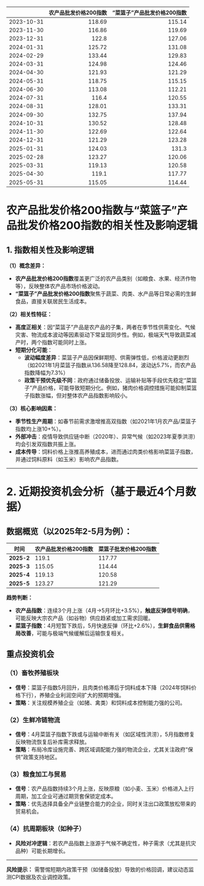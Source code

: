 |            |   农产品批发价格200指数 |   “菜篮子”产品批发价格200指数 |
|:-----------|------------------------:|------------------------------:|
| 2023-10-31 |                  118.69 |                        115.14 |
| 2023-11-30 |                  116.86 |                        119.69 |
| 2023-12-31 |                  122.8  |                        127.06 |
| 2024-01-31 |                  125.72 |                        131.08 |
| 2024-02-29 |                  133.44 |                        129.83 |
| 2024-03-31 |                  124.98 |                        124.46 |
| 2024-04-30 |                  121.93 |                        121.29 |
| 2024-05-31 |                  118.75 |                        115.15 |
| 2024-06-30 |                  113.08 |                        112.21 |
| 2024-07-31 |                  116.4  |                        120.55 |
| 2024-08-31 |                  128.01 |                        133.31 |
| 2024-09-30 |                  132.75 |                        137.94 |
| 2024-10-31 |                  130.52 |                        128.48 |
| 2024-11-30 |                  122.69 |                        122.64 |
| 2024-12-31 |                  121.29 |                        123.28 |
| 2025-01-31 |                  124.03 |                        131.3  |
| 2025-02-28 |                  123.27 |                        120.06 |
| 2025-03-31 |                  119.13 |                        120.58 |
| 2025-04-30 |                  119.1  |                        117.77 |
| 2025-05-31 |                  115.05 |                        114.44 |![图](MSCI_copper.png)



# 农产品批发价格200指数与“菜篮子”产品批发价格200指数的相关性及影响逻辑

## 1. 指数相关性及影响逻辑

**（1）概念差异：**  
- **农产品批发价格200指数**覆盖更广泛的农产品类别（如粮食、水果、经济作物等），反映整体农产品市场价格波动。  
- **“菜篮子”产品批发价格200指数**聚焦于蔬菜、肉类、水产品等日常必需的生鲜食品，直接关联居民生活成本。

**（2）相关性特征：**  
- **高度正相关**：因“菜篮子”产品是农产品的子集，两者在季节性供需变化、气候灾害、物流成本波动等因素驱动下常呈现同步性。例如，极端天气导致蔬菜减产时，两个指数可能同时上涨。  
- **短期分化可能**：  
  - **波动幅度差异**：菜篮子产品因保鲜期短、供需弹性低，价格波动更剧烈（如2021年1月菜篮子指数从136.58降至128.84，波动达5.7%，而农产品指数降幅为7.3%）  
  - **政策干预优先级不同**：政府通过储备投放、运输补贴等手段优先稳定“菜篮子”产品价格，可能导致短期分化。例如，猪肉价格调控措施可能抑制菜篮子指数涨幅，但对整体农产品指数影响较小。

**（3）核心影响因素：**  
- **季节性生产周期**：如春节前需求激增推高双指数（如2021年1月农产品/菜篮子指数均上涨10+%）。  
- **外部冲击**：疫情导致供应链中断（2020年）、异常气候（如2023年夏季洪涝）均会引发双指数共振上涨。  
- **成本传导**：饲料价格上涨推高养殖成本，进而通过肉类价格影响菜篮子指数，并通过饲料原料（如玉米）影响农产品指数。

---

# 2. 近期投资机会分析（基于最近4个月数据）

## 数据概览（以2025年2-5月为例）：  
| 时间       | 农产品批发价格200指数 | 菜篮子批发价格200指数 |  
|------------|-----------------------|-----------------------|  
| **2025-2** | 119.1                | 117.77               |  
| **2025-3** | 115.05               | 114.44               |  
| **2025-4** | 119.13               | 120.58               |  
| **2025-5** | 123.27               | 121.29               |  

**趋势判断：**  
- **农产品指数**：连续3个月上涨（4月→5月环比+3.5%），**触底反弹信号明确**，可能反映大宗农产品（如谷物）供应趋紧或加工需求回暖。  
- **菜篮子指数**：4月短暂下跌后，5月快速反弹（环比+2.6%），**生鲜食品供需格局改善**，可能与极端气候缓解后运输恢复相关。

## 重点投资机会  
### （1）**畜牧养殖板块**  
- **信号**：菜篮子指数5月回升，且肉类价格滞后于饲料成本下降（2024年饲料价格下行），养殖企业利润空间扩大的预期增强。  
- **策略**：关注规模养殖企业（如猪、禽类）和饲料成本控制能力强的公司。  

### （2）**生鲜冷链物流**  
- **信号**：4月菜篮子指数下跌或与运输中断有关（如区域性洪涝），5月指数修复反映物流恢复后补库需求释放。  
- **策略**：布局冷库设施完善、跨区域调配能力强的物流企业，尤其关注政府“保供”政策支持地区。  

### （3）**粮食加工与贸易**  
- **信号**：农产品指数持续3个月上涨，反映原粮（如小麦、玉米）价格进入上行周期，加工企业可通过期货套保锁定成本。  
- **策略**：优先选择具备全产业链整合能力的企业，同时关注出口政策放松带来的贸易机会。  

### （4）**抗周期板块（如种子）**  
- **风险对冲逻辑**：若农产品指数上涨源于气候不确定性，种子需求（尤其是抗灾品种）可能长期增长。  

---

**风险提示：** 需警惕短期内政策干预（如储备投放）导致的价格回调，建议动态监测CPI数据及农业调控政策。